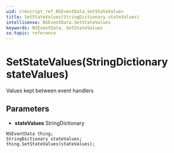```yaml
---
uid: crmscript_ref_NSEventData_SetStateValues
title: SetStateValues(StringDictionary stateValues)
intellisense: NSEventData.SetStateValues
keywords: NSEventData, GetStateValues
so.topic: reference
---
```


# SetStateValues(StringDictionary stateValues)

Values kept between event handlers

## Parameters

* **stateValues** StringDictionary

```crmscript
NSEventData thing;
StringDictionary stateValues;
thing.SetStateValues(stateValues);
```

